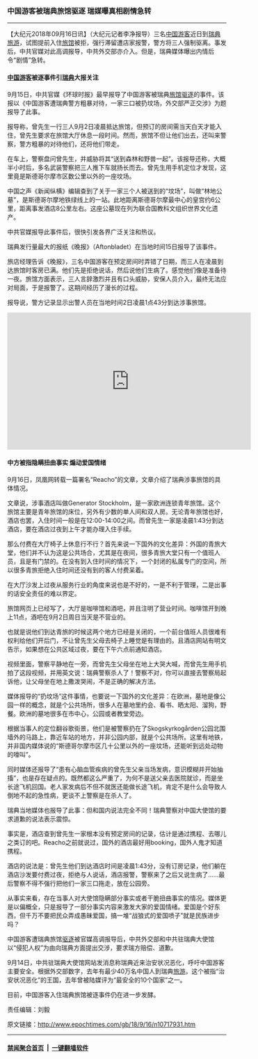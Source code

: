 ### 中国游客被瑞典旅馆驱逐 瑞媒曝真相剧情急转
------------------------

<p>【大纪元2018年09月16日讯】（大纪元记者李净报导）三名<a href="http://www.epochtimes.com/gb/tag/%E4%B8%AD%E5%9B%BD%E6%B8%B8%E5%AE%A2.html">中国游客</a>近日到<a href="http://www.epochtimes.com/gb/tag/%E7%91%9E%E5%85%B8.html">瑞典</a><a href="http://www.epochtimes.com/gb/tag/%E6%97%85%E6%B8%B8.html">旅游</a>，试图提前入住<a href="http://www.epochtimes.com/gb/tag/%E6%97%85%E9%A6%86.html">旅馆</a>被拒，强行滞留遭店家报警，警方将三人强制驱离。事发后，中共官媒对此高调报导，中共外交部亦介入。但是，瑞典媒体曝出内情后令“剧情”急转。</p>
<h4><a href="http://www.epochtimes.com/gb/tag/%E4%B8%AD%E5%9B%BD%E6%B8%B8%E5%AE%A2.html">中国游客</a>被逐事件引<a href="http://www.epochtimes.com/gb/tag/%E7%91%9E%E5%85%B8.html">瑞典</a>大报关注</h4>
<p>9月15日，中共官媒《环球时报》最早报导了中国游客被瑞典<a href="http://www.epochtimes.com/gb/tag/%E6%97%85%E9%A6%86.html">旅馆</a><a href="http://www.epochtimes.com/gb/tag/%E9%A9%B1%E9%80%90.html">驱逐</a>的事件。该报以《中国游客遭瑞典警方粗暴对待，一家三口被扔坟场，外交部严正交涉》为题报导了此事。</p>
<p>报导称，曾先生一行三人9月2日凌晨抵达旅馆，但预订的房间需当天白天才能入住，曾先生要求在旅馆大厅休息一段时间。然而，旅馆不但让他们出去，还叫来警察，警方粗暴的对待他们，还将他们带走。</p>
<p>在车上，警察盘问曾先生，并威胁将其“送到森林和野兽一起”。该报导还称，大概半小时后，多名武装警察把三人推下车就扬长而去。曾先生用手机定位才发现，这里竟是斯德哥尔摩市区数公里以外的一座坟场。</p>
<p>中国之声《新闻纵横》编辑查到了关于一家三个人被送到的“坟场”，叫做“林地公墓”，是斯德哥尔摩地铁绿线上的一站。此地距离斯德哥尔摩最中心的皇宫约6公里，距离事发酒店8公里左右。这座公墓现在列为联合国教科文组织世界文化遗产。</p>
<p>中共官媒报导此事件后，很快引发各界广泛关注和热议。</p>
<p>瑞典发行量最大的报纸《晚报》（Aftonbladet）在当地时间15日报导了该事件。</p>
<p>旅店经理告诉《晚报》，三名中国游客在预定房间时弄错了日期，而三人在凌晨到达旅馆时客房已满。他们先是拒绝说话，然后说他们生病了。感觉他们像是准备待一夜。旅馆方面表示，三人言辞激烈并且有口头威胁，安保人员介入，最终无法应对局面，于是报警了。这期间经历了漫长的过程。</p>
<p>报导说，警方记录显示出警人员在当地时间2日凌晨1点43分到达涉事旅馆。</p>
<p><iframe src="https://www.youtube.com/embed/dr56b7-fWBE?rel=0" width="560" height="315" frameborder="0" allowfullscreen="allowfullscreen"></iframe></p>
<h4>中方被指隐瞒扭曲事实 煽动爱国情绪</h4>
<p>9月16日，凤凰网转载一篇署名“Reacho”的文章，文章介绍了瑞典涉事旅馆的具体情况。</p>
<p>文章说，涉事酒店叫做Generator Stockholm，是一家欧洲连锁青年旅馆。这个旅馆主要是青年旅馆的床位，另外有少数的单人间和双人房。无论青年旅馆也好，酒店也罢，入住时间一般是在12:00-14:00之间。而曾先生一家是凌晨1:43分到达酒店，要在酒店过夜到上午才能办理入住手续。</p>
<p>那么付费在大厅椅子上休息行不行？首先来说一下国外的文化差异：外国的青旅大堂，他们并不认为这是公共场合，尤其是在夜间，很多青旅大堂只有一个值班人员，且是有门禁的。在没有到入住时间的情况下，一个封闭的私属专门的空间，所以很多青旅拒绝入住时间还没有到的客人付费呆着。</p>
<p>在大厅沙发上过夜从服务行业的角度来说也是不好的，一是不利于管理，二是出事的话安全责任的难以界定。</p>
<p>旅馆网页上已经写了，大厅是咖啡馆和酒吧，并且注明了营业时间。咖啡馆开到晚上11点，酒吧在9月2日周日当天是不营业的。</p>
<p>也就是说他们到达青旅的时候这两个地方已经是关闭的，一个前台值班人员很难有权利给他们开后门，不让曾先生父母去椅子上睡觉是有理由的。且酒店网站有明文告示，如果想在公共区域过夜，要在下午六点前通知酒店。</p>
<p>视频里面，警察平静地在一旁，而曾先生父母坐在地上大哭大喊，而曾先生用手机拍了这段视频，并用英文说：瑞典警察杀人了！警察不对，你可以直接去警察局起诉他，让父母坐在地上撒泼哭闹，不是正确的解决方法。</p>
<p>媒体报导的“扔坟场”这件事情，也要说一下国外的文化差异：在欧洲，墓地是像公园一样的概念，就是个公共场所，很多人在墓地里约会、看书、晒太阳、溜狗，野餐。欧洲的墓地很多在市中心，公园或者教堂旁边。</p>
<p>根据当事人的定位翻谷歌街景，他们是被警察扔在了Skogskyrkogården公园北围墙外的马路上，靠近车站的地方，并非公园内部，就是个公共场所。这里有地铁，并非国内媒体说的“斯德哥尔摩市区几十公里以外的一座坟场，还能听到远处动物的嚎叫”。</p>
<p>同时媒体还报导了“患有心脑血管疾病的曾先生父亲当场发病，意识模糊并开始抽搐”，也是存在疑点的。既然都这么严重了，为何不是送父亲去医院就诊，而是坐长途飞机回国。老人家发病后不但不就医还能做长途飞机，肯定不是什么会导致人倒地不起的急性病，更谈不上警察是在杀人了。</p>
<p>瑞典当地媒体也报导了此事：但和国内说法完全不同！瑞典警察对中国大使馆的要求道歉的说法表示震惊。</p>
<p>事实是，酒店查到曾先生一家根本没有预定房间的记录，估计是通过携程、去哪儿之类订的吧。Reacho之前就说过，国外的酒店最好用booking，国外人鬼才知道携程。</p>
<p>酒店的说法是：曾先生他们到达酒店时间是凌晨1:43分，没有订房记录，他们躺在酒店沙发要付费过夜，拒绝与人说话，酒店报警，警察来了之后又说生病了……最后警察不得不强行把他们一家三口拖走，放在公园旁。</p>
<p>从事实来看，存在当事人对大使馆隐瞒部分事实或者干脆扭曲事实的情况。媒体更是以偏概全，只是报导了一部分事实内容来激发大家的爱国情绪。爱国是个好东西，但千万不要把民众弄成愚昧爱国，搞一堆“战狼式的爱国喷子”就是民族进步吗？</p>
<p>中国游客遭瑞典旅馆<a href="http://www.epochtimes.com/gb/tag/%E9%A9%B1%E9%80%90.html">驱逐</a>被官媒高调报导后，中共外交部和中共驻瑞典大使馆以“侵犯人权”为由向瑞典方面提出交涉，要求瑞方赔偿、道歉。</p>
<p>9月14日，中共驻瑞典大使馆网站发消息称瑞典近来治安状况恶化，呼吁中国游客主要安全。根据外交部数字，去年有最少40万名中国人到瑞典<a href="http://www.epochtimes.com/gb/tag/%E6%97%85%E6%B8%B8.html">旅游</a>。这个被指“治安状况恶化”的王国，去年曾被陆媒评为“最安全的10个国家”之一。</p>
<p>目前，中国游客入住瑞典旅馆被逐事件仍在进一步发酵。</p>
<p>责任编辑：刘毅</p>

原文链接：http://www.epochtimes.com/gb/18/9/16/n10717931.htm


------------------------
#### [禁闻聚合首页](https://github.com/gfw-breaker/banned-news/blob/master/README.md) &nbsp;|&nbsp;  [一键翻墙软件](https://github.com/gfw-breaker/nogfw/blob/master/README.md)